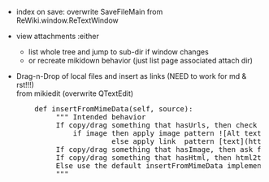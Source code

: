 
* index on save: overwrite SaveFileMain from ReWiki.window.ReTextWindow
* view attachments :either
    * list whole tree and jump to sub-dir if window changes
    * or recreate mikidown behavior (just list page associated attach dir)

* Drag-n-Drop of local files and insert as links (NEED to work for md & rst!!!)<br>
  from mikiedit (overwrite QTextEdit)

<pre>
       def insertFromMimeData(self, source):
            """ Intended behavior
            If copy/drag something that hasUrls, then check the extension name:
                if image then apply image pattern ![Alt text](/path/to/img.jpg)
                         else apply link  pattern [text](http://example.net)
            If copy/drag something that hasImage, then ask for file name
            If copy/drag something that hasHtml, then html2text
            Else use the default insertFromMimeData implementation
            """
</pre>